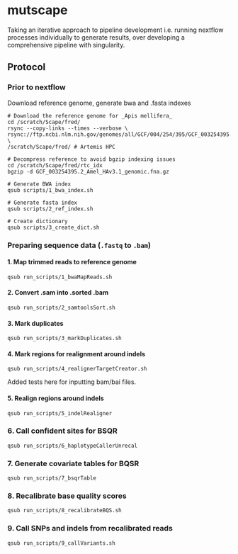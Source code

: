 # mutscape

Taking an iterative approach to pipeline development i.e. running nextflow processes individually to generate results, over developing a comprehensive pipeline with singularity.

## Protocol

### Prior to nextflow

Download reference genome, generate bwa and .fasta indexes
```
# Download the reference genome for _Apis mellifera_
cd /scratch/Scape/fred/
rsync --copy-links --times --verbose \
rsync://ftp.ncbi.nlm.nih.gov/genomes/all/GCF/004/254/395/GCF_003254395.2_Amel_HAv3.1/GCF_003254395.2_Amel_HAv3.1_genomic.fna.gz \ 
/scratch/Scape/fred/ # Artemis HPC

# Decompress reference to avoid bgzip indexing issues
cd /scratch/Scape/fred/rtc_idx
bgzip -d GCF_003254395.2_Amel_HAv3.1_genomic.fna.gz

# Generate BWA index
qsub scripts/1_bwa_index.sh

# Generate fasta index 
qsub scripts/2_ref_index.sh

# Create dictionary
qsub scripts/3_create_dict.sh
```

### Preparing sequence data (`.fastq` to `.bam`)

#### 1. Map trimmed reads to reference genome
```
qsub run_scripts/1_bwaMapReads.sh   
```

#### 2. Convert .sam into .sorted .bam
```
qsub run_scripts/2_samtoolsSort.sh
```

#### 3. Mark duplicates
```
qsub run_scripts/3_markDuplicates.sh
```

#### 4. Mark regions for realignment around indels 
```
qsub run_scripts/4_realignerTargetCreator.sh
```
Added tests here for inputting bam/bai files.

#### 5. Realign regions around indels
```
qsub run_scripts/5_indelRealigner
```

### 6. Call confident sites for BSQR
```
qsub run_scripts/6_haplotypeCallerUnrecal
```

### 7. Generate covariate tables for BQSR
```
qsub run_scripts/7_bsqrTable
```

### 8. Recalibrate base quality scores
```
qsub run_scripts/8_recalibrateBQS.sh
```

### 9. Call SNPs and indels from recalibrated reads 
```
qsub run_scripts/9_callVariants.sh

